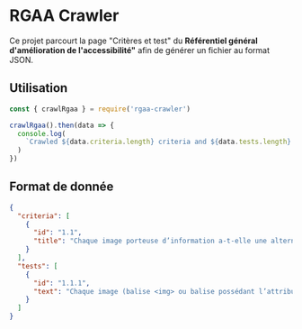 # RGAA Crawler

Ce projet parcourt la page "Critères et test" du **Référentiel général
d'amélioration de l'accessibilité"** afin de générer un fichier au format JSON.

## Utilisation

```javascript
const { crawlRgaa } = require('rgaa-crawler')

crawlRgaa().then(data => {
  console.log(
    `Crawled ${data.criteria.length} criteria and ${data.tests.length} tests.`
  )
})
```

## Format de donnée

```json
{
  "criteria": [
    {
      "id": "1.1",
      "title": "Chaque image porteuse d’information a-t-elle une alternative textuelle ?"
    }
  ],
  "tests": [
    {
      "id": "1.1.1",
      "text": "Chaque image (balise <img> ou balise possédant l’attribut WAI-ARIA role=\"img\") porteuse d’information a-t-elle une alternative textuelle ?\n- Chaque image (balise <img> ou balise possédant l’attribut WAI-ARIA role=\"img\") porteuse d’information a-t-elle une alternative textuelle ?"
    }
  ]
}
```

